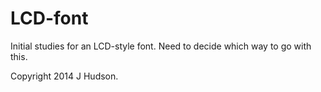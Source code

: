 # LCD-font


Initial studies for an LCD-style font. Need to 
decide which way to go with this.


Copyright 2014 J Hudson.
